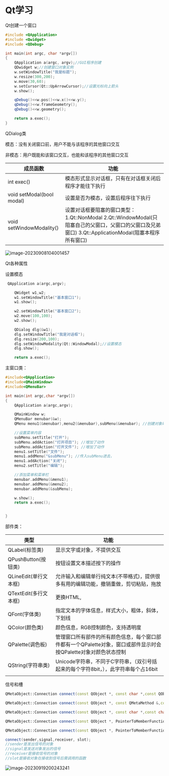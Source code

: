 # Qt学习

Qt创建一个窗口

```c++
#include <QApplication>
#include <Qwidget>
#include <QDebug>

int main(int argc, char *argv[])
{
    QApplication a(argc, argv);//GUI程序创建
    QDwidget w;//创建窗口对象实例
    w.setWindowTitle("我是标题");
    w.resize(300,200);
    w.move(30,60);
    w.setCursor(Qt::UpArrowCursor);//设置光标向上箭头
    w.show();

    qDebug()<<w.pos()<<w.x()<<w.y();
    qDebug()<<w.frameGeometry();
    qDebug()<<w.geometry();

    return a.exec();
}
```



QDialog类

模态：没有关闭窗口前，用户不能与该程序的其他窗口交互

非模态：用户既能和该窗口交互，也能和该程序的其他窗口交互

| 成员函数                  | 功能                                                         |
| ------------------------- | ------------------------------------------------------------ |
| int exec()                | 模态形式显示对话框，只有在对话框关闭后程序才能往下执行       |
| void setModal(bool modal) | 设置是否为模态，设置后程序往下执行                           |
| void setWindowModality()  | 设置对话框要阻塞的窗口类型：1.Qt::NonModal 2.Qt::WindowModal(只阻塞自己的父窗口，父窗口的父窗口及兄弟窗口) 3.Qt::ApplicationModal(阻塞本程序所有窗口) |



![image-20230908104001457](C:\Users\30992\AppData\Roaming\Typora\typora-user-images\image-20230908104001457.png)

Qt各种属性



设置模态

```c++
 QApplication a(argc,argv);

    QWidget w1,w2;
    w1.setWindowTitle("基本窗口1");
    w1.show();

    w2.setWindowTitle("基本窗口2");
    w2.move(100,100);
    w2.show();

    QDialog dlg(&w1);
    dlg.setWindowTitle("我是对话框");
    dlg.resize(200,100);
    dlg.setWindowModality(Qt::WindowModal);//设置模态
    dlg.show();

    return a.exec();
```



主窗口类：



```c++
#include<QApplication>
#include<QMainWindow>
#include<QMenuBar>

int main(int argc,char *argv[])
{
    QApplication a(argc,argv);

    QMainWindow w;
    QMenuBar menubar(&w);
    QMenu menu1(&menubar),menu2(&menubar),subMenu(&menubar); //创建对象时传入menubar把菜单栏对象作为父类

    //设置菜单内容
    subMenu.setTitle("打开");
    subMenu.addAction("打开项目"); //增加了动作
    subMenu.addAction("打开文件"); //增加了动作
    menu1.setTitle("文件");
    menu1.addMenu("&subMenu"); //传入subMenu进去，
    menu1.addAction("关闭");
    menu2.setTitle("编辑");

    //添加菜单和菜单栏
    menubar.addMenu(&menu1);
    menubar.addMenu(&menu2);
    menubar.addMenu(&subMenu);

    w.show();
    return a.exec();


}

```



部件类：

| 类型                  | 功能                                                         |
| --------------------- | ------------------------------------------------------------ |
| QLabel(标签类)        | 显示文字或对象，不提供交互                                   |
| QPushButton(按钮类)   | 按钮设置文本描述按下的操作                                   |
| QLineEdit(单行文本框) | 允许输入和编辑单行纯文本(不带格式)，提供很多有用的编辑功能，撤销重做，剪切粘贴，拖放 |
| QTextEdit(多行文本框) | 更换HTML,                                                    |
| QFont(字体类)         | 指定文本的字体信息，样式大小，粗体，斜体，下划线             |
| QColor(颜色类)        | 颜色信息，RGB控制颜色，支持透明度                            |
| QPalette(调色板)      | 管理窗口所有部件的所有颜色信息，每个窗口部件都有一个QPalette对象，窗口或部件显示时会按QPalette对象对颜色状态控制 |
| QString(字符串类)     | Unicode字符串，不同于C字符串，（双引号括起来的每个字符8bit，），此字符串每个占16bit |
|                       |                                                              |



信号和槽

```c++
QMetaObject::Connection connect(const QObject *, const char *,const QObject *, const char *,Qt::ConnectionType);

QMetaObject::Connection connect(const QObject *, const QMetaMethod &,const QObject *, const QMetaMethod &,Qt::ConnectionType);

QMetaObject::Connection connect(const QObject *, const char *,const char *,Qt::ConnectionType) const;

QMetaObject::Connection connect(const QObject *, PointerToMemberFunction, const QObject *, PointerToMemberFunction,Qt::ConnectionType)

QMetaObject::Connection connect(const QObject *, PointerToMemberFunction,Functor);
```



```c++
connect(sender,signal,receiver, slot);
//sender是发出信号的对象
//signal是发送对象发出的信号
//receiver是接收信号的对象
//slot是接收对象在接收到信号后需调用的函数
```

![image-20230919200243241](C:\Users\30992\AppData\Roaming\Typora\typora-user-images\image-20230919200243241.png)

